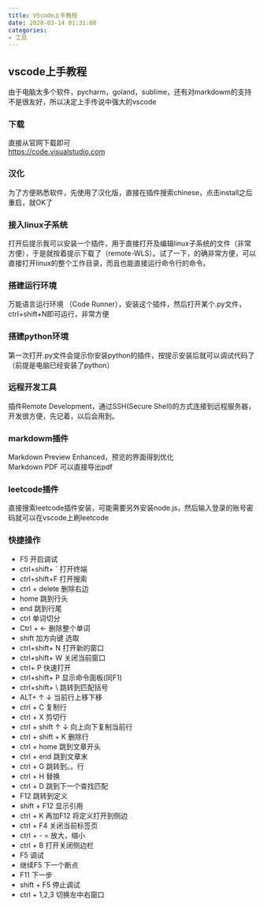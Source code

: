 ```yaml
---
title: VScode上手教程
date: 2020-03-14 01:31:08
categories:
- 工具
---
```

## vscode上手教程
由于电脑太多个软件，pycharm，goland，sublime，还有对markdowm的支持不是很友好，所以决定上手传说中强大的vscode  
### 下载
直接从官网下载即可  
https://code.visualstudio.com
### 汉化
为了方便熟悉软件，先使用了汉化版，直接在插件搜索chinese，点击install之后重启，就OK了
### 接入linux子系统
打开后提示我可以安装一个插件，用于直接打开及编辑linux子系统的文件（非常方便），于是就按着提示下载了（remote-WLS）。试了一下，的确非常方便，可以直接打开linux的整个工作目录，而且也能直接运行命令行的命令。
### 搭建运行环境
万能语言运行环境 （Code Runner），安装这个插件，然后打开某个.py文件，ctrl+shift+N即可运行，非常方便
### 搭建python环境
第一次打开.py文件会提示你安装python的插件，按提示安装后就可以调试代码了（前提是电脑已经安装了python）
### 远程开发工具
插件Remote Development，通过SSH(Secure Shell)的方式连接到远程服务器，开发很方便，先记着，以后会用到。
### markdowm插件
Markdown Preview Enhanced，预览的界面得到优化  
Markdown PDF 可以直接导出pdf  
### leetcode插件
直接搜索leetcode插件安装，可能需要另外安装node.js，然后输入登录的账号密码就可以在vscode上刷leetcode

### 快捷操作
* F5              开启调试  
* ctrl+shift+ `   打开终端 
* ctrl+shift+F    打开搜索
* ctrl + delete   删除右边
* home            跳到行头
* end             跳到行尾
* ctrl            单词切分
* Ctrl + ←   删除整个单词
* shift 加方向键 选取
* ctrl+shift+ N  打开新的窗口
* ctrl+shift+ W  关闭当前窗口
* ctrl+ P 快速打开
* ctrl+shift+ P  显示命令面板(同F1)
* ctrl+shift+ \  跳转到匹配括号
* ALT+ ↑  ↓    当前行上移下移
* ctrl + C    复制行
* ctrl + X    剪切行
* ctrl + shift  ↑  ↓  向上向下复制当前行 
* ctrl + shift + K  删除行 
* ctrl + home   跳到文章开头
* ctrl + end    跳到文章末
* ctrl + G  跳转到。。行
* ctrl + H  替换
* ctrl + D  跳到下一个查找匹配
* F12   跳转到定义
* shift + F12  显示引用
* ctrl + K 再加F12  将定义打开到侧边
* ctrl + F4 关闭当前标签页
* ctrl + -  =  放大，缩小
* ctrl + B  打开关闭侧边栏
* F5 调试  
* 继续F5  下一个断点 
* F11 下一步
* shift + F5  停止调试
* ctrl + 1,2,3 切换左中右窗口
